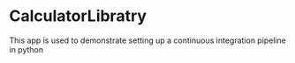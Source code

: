 # CalculatorLibratry
This app is used to demonstrate setting up a continuous integration pipeline in python
